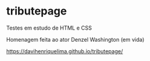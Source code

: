 # tributepage
Testes em estudo de HTML e CSS

Homenagem feita ao ator Denzel Washington (em vida)

https://davihenriquelima.github.io/tributepage/
